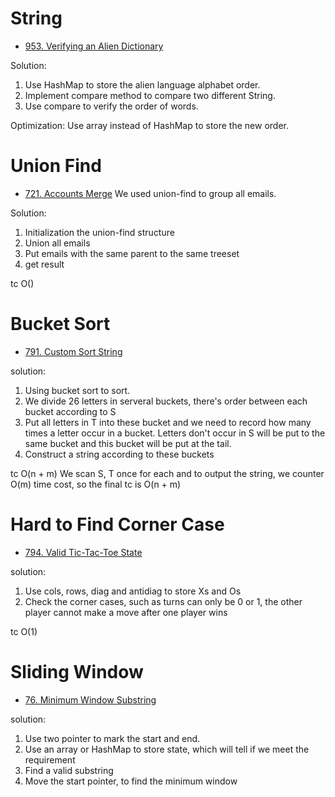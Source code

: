 # String

- [953. Verifying an Alien Dictionary](https://leetcode.com/problems/verifying-an-alien-dictionary/)




Solution: 
1. Use HashMap to store the alien language alphabet order.
2. Implement compare method to compare two different String.
3. Use compare to verify the order of words. 

Optimization: Use array instead of HashMap to store the new order.

# Union Find

- [721. Accounts Merge](https://leetcode.com/problems/accounts-merge/)
We used union-find to group all emails.

Solution:
1. Initialization the union-find structure
2. Union all emails
3. Put emails with the same parent to the same treeset
4. get result

tc O()

# Bucket Sort

- [791. Custom Sort String](https://leetcode.com/problems/custom-sort-string/)

solution:
1. Using bucket sort to sort.
2. We divide 26 letters in serveral buckets, there's order between each bucket according to S
3. Put all letters in T into these bucket and we need to record how many times a letter occur in a bucket. Letters don't occur in S will be put to the same bucket and this bucket will be put at the tail.
4. Construct a string according to these buckets

tc O(n + m) We scan S, T once for each and to output the string, we counter O(m) time cost, so the final tc is O(n + m)


# Hard to Find Corner Case

- [794. Valid Tic-Tac-Toe State](https://leetcode.com/problems/valid-tic-tac-toe-state/)

solution:
1. Use cols, rows, diag and antidiag to store Xs and Os
2. Check the corner cases, such as turns can only be 0 or 1, the other player cannot make a move after one player wins

tc O(1)

# Sliding Window

- [76. Minimum Window Substring](https://leetcode.com/problems/minimum-window-substring/)

solution:
1. Use two pointer to mark the start and end.
2. Use an array or HashMap to store state, which will tell if we meet the requirement
3. Find a valid substring
4. Move the start pointer, to find the minimum window
